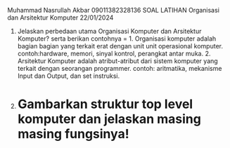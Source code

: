 Muhammad Nasrullah Akbar
09011382328136
SOAL LATIHAN Organisasi dan Arsitektur Komputer 22/01/2024

1. Jelaskan perbedaan utama Organisasi Komputer dan Arsitektur Komputer? serta berikan contohnya
   = 1. Organisasi komputer adalah bagian bagian yang terkait erat dengan unit unit operasional komputer.
         contoh:hardware, memori, sinyal kontrol, perangkat antar muka.
     2. Arsitektur Komputer adalah atribut-atribut dari sistem komputer yang terkait dengan seorangan programmer.
         contoh: aritmatika, mekanisme Input dan Output, dan set instruksi.

2. Gambarkan struktur top level komputer dan jelaskan masing masing fungsinya!
   =
